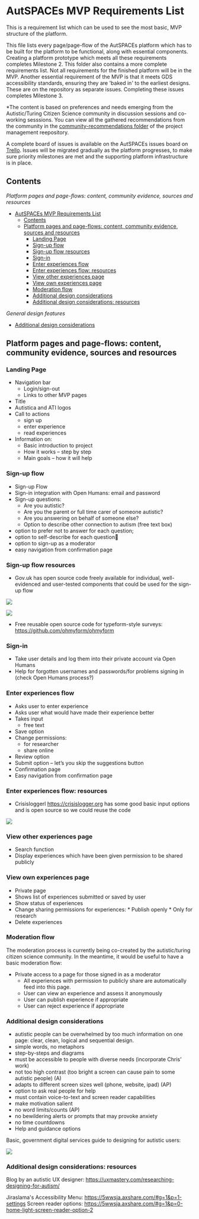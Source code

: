 # AutSPACEs MVP Requirements List

This is a requirement list which can be used to see the most basic, MVP structure of the platform. 

This file lists every page/page-flow of the AutSPACEs platform which has to be built for the platform to be functional, along with essential components.
Creating a platform prototype which meets all these requirements completes Milestone 2.
This folder also contains a more complete requirements list. Not all requirements for the finished platform will be in the MVP. 
Another essential requirement of the MVP is that it meets GDS accessibility standards, ensuring they are 'baked in' to the earliest designs. 
These are on the repository as separate issues. Completing these issues completes Milestone 3. 


*The content is based on preferences and needs emerging from the Autistic/Turing Citizen Science community in discussion sessions and co-working sesssions. 
You can view all the gathered recommendations from the community in the [community-recommendations folder](https://github.com/alan-turing-institute/AutisticaCitizenScience/tree/master/community-recommendations) of the project management reepository.

A complete board of issues is available on the AutSPACEs issues board on [Trello](https://trello.com/b/w2XLjB9g/issues).
Issues will be migrated gradually as the platform progresses, to make sure priority milestones are met and the supporting platform infrastructure is in place.

## Contents

*Platform pages and page-flows: content, community evidence, sources and resources*
- [AutSPACEs MVP Requirements List](#autspaces-mvp-requirements-list)
	- [Contents](#contents)
	- [Platform pages and page-flows: content, community evidence, sources and resources](#platform-pages-and-page-flows-content-community-evidence-sources-and-resources)
		- [Landing Page](#landing-page)
		- [Sign-up flow](#sign-up-flow)
		- [Sign-up flow resources](#sign-up-flow-resources)
		- [Sign-in](#sign-in)
		- [Enter experiences flow](#enter-experiences-flow)
		- [Enter experiences flow: resources](#enter-experiences-flow-resources)
		- [View other experiences page](#view-other-experiences-page)
		- [View own experiences page](#view-own-experiences-page)
		- [Moderation flow](#moderation-flow)
		- [Additional design considerations](#additional-design-considerations)
		- [Additional design considerations: resources](#additional-design-considerations-resources)
 
*General design features* 
- [Additional design considerations](#additional-design-considerations)

## Platform pages and page-flows: content, community evidence, sources and resources

### Landing Page

* Navigation bar
	* Login/sign-out
	* Links to other MVP pages
* Title
* Autistica and ATI logos
* Call to actions
	* sign up
	* enter experience
	* read experiences
* Information on:
	* Basic introduction to project
	* How it works – step by step
	* Main goals – how it will help

### Sign-up flow

* Sign-up Flow
* Sign-in integration with Open Humans: email and password 
* Sign-up questions:
	* Are you autistic?
	* Are you the parent or full time carer of someone autistic? 
	* Are you answering on behalf of someone else?
	* Option to describe other connection to autism (free text box)
* option to prefer not to answer for each question; 
* option to self-describe for each question
* option to sign-up as a moderator 
* easy navigation from confirmation page

### Sign-up flow resources

* Gov.uk has open source code freely available for individual, well-evidenced and user-tested components that could be used for the sign-up flow

![](https://i.imgur.com/J6LKVL8.png)

![](https://i.imgur.com/v3wxAZH.png)


* Free reusable open source code for typeform-style surveys: https://github.com/ohmyform/ohmyform

### Sign-in

* Take user details and log them into their private account via Open Humans 
* Help for forgotten usernames and passwords/for problems signing in (check Open Humans process?)

### Enter experiences flow

* Asks user to enter experience 
* Asks user what would have made their experience better
* Takes input
	* free text
* Save option
* Change permissions:
	* for researcher
	* share online
* Review option
* Submit option – let’s you skip the suggestions button 
* Confirmation page
* Easy navigation from confirmation page

### Enter experiences flow: resources

* Crisisloggerl https://crisislogger.org has some good basic input options and is open source so we could reuse the code 

![](https://i.imgur.com/hCdwuG1.png)

### View other experiences page

* Search function
* Display experiences which have been given permission to be shared publicly

### View own experiences page

* Private page
* Shows list of experiences submitted or saved by user
* Show status of experiences
* Change sharing permissions for experiences:
		* Publish openly 
		* Only for research
* Delete experiences

### Moderation flow

The moderation process is currently being co-created by the autistic/turing citizen science community. 
In the meantime, it would be useful to have a basic moderation flow:

* Private access to a page for those signed in as a moderator 
	* All experiences with permission to publicly share are automatically feed into this page.
	* User can view an experience and assess it anonymously 
	* User can publish experience if appropriate
	* User can reject experience if appropriate

### Additional design considerations

* autistic people can be overwhelmed by too much information on one page: clear, clean, logical and sequential design. 
* simple words, no metaphors 
* step-by-steps and diagrams
* must be accessible to people with diverse needs (incorporate Chris’ work)
* not too high contrast (too bright a screen can cause pain to some autistic people) (A)
* adapts to different screen sizes well (phone, website, ipad) (AP)
* option to ask real people for help
* must contain voice-to-text and screen reader capabilities  
* make motivation salient
* no word limits/counts (AP)
* no bewildering alerts or prompts that may provoke anxiety
* no time countdowns  
* Help and guidance options

Basic, government digital services guide to designing for autistic users: 

![](https://i.imgur.com/B1vVF7W.png)

### Additional design considerations: resources

Blog by an autistic UX designer: https://uxmastery.com/researching-designing-for-autism/

Jiraslama's Accessibility Menu: https://5wwsja.axshare.com/#g=1&p=1-settings
Screen reader options: https://5wwsja.axshare.com/#g=1&p=0-home-light-screen-reader-option-2
